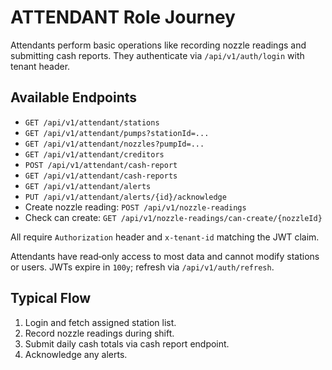 # ATTENDANT Role Journey

Attendants perform basic operations like recording nozzle readings and submitting cash reports. They authenticate via `/api/v1/auth/login` with tenant header.

## Available Endpoints
- `GET /api/v1/attendant/stations`
- `GET /api/v1/attendant/pumps?stationId=...`
- `GET /api/v1/attendant/nozzles?pumpId=...`
- `GET /api/v1/attendant/creditors`
- `POST /api/v1/attendant/cash-report`
- `GET /api/v1/attendant/cash-reports`
- `GET /api/v1/attendant/alerts`
- `PUT /api/v1/attendant/alerts/{id}/acknowledge`
- Create nozzle reading: `POST /api/v1/nozzle-readings`
- Check can create: `GET /api/v1/nozzle-readings/can-create/{nozzleId}`

All require `Authorization` header and `x-tenant-id` matching the JWT claim.

Attendants have read‑only access to most data and cannot modify stations or users.
JWTs expire in `100y`; refresh via `/api/v1/auth/refresh`.

## Typical Flow
1. Login and fetch assigned station list.
2. Record nozzle readings during shift.
3. Submit daily cash totals via cash report endpoint.
4. Acknowledge any alerts.

